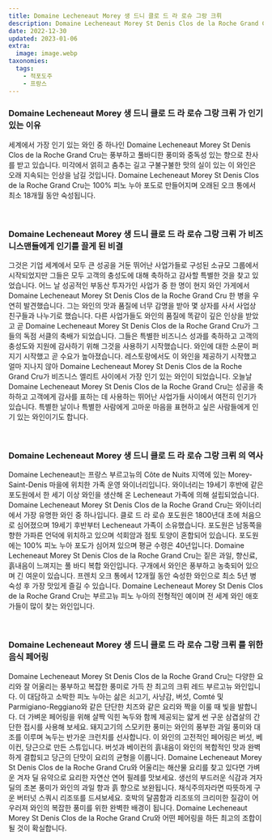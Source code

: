 ```yaml
---
title: Domaine Lecheneaut Morey 생 드니 클로 드 라 로슈 그랑 크뤼
description: Domaine Lecheneaut Morey St Denis Clos de la Roche Grand Cru는 우아하고 매혹적인 부르고뉴 와인으로 복합성과 구조의 절묘한 균형을 이루고 있습니다.
date: 2022-12-30
updated: 2023-01-06
extra:
  image: image.webp
taxonomies:
  tags: 
    - 적포도주
    - 프랑스
---
```



### Domaine Lecheneaut Morey 생 드니 클로 드 라 로슈 그랑 크뤼 가 인기 있는 이유

세계에서 가장 인기 있는 와인 중 하나인 Domaine Lecheneaut Morey St Denis Clos de la Roche Grand Cru는 풍부하고 풀바디한 풍미와 중독성 있는 향으로 찬사를 받고 있습니다. 미각에서 얽히고 춤추는 길고 구불구불한 맛의 실이 있는 이 와인은 오래 지속되는 인상을 남길 것입니다. Domaine Lecheneaut Morey St Denis Clos de la Roche Grand Cru는 100% 피노 누아 포도로 만들어지며 오래된 오크 통에서 최소 18개월 동안 숙성됩니다.

&nbsp;  

### Domaine Lecheneaut Morey 생 드니 클로 드 라 로슈 그랑 크뤼 가 비즈니스맨들에게 인기를 끌게 된 비결

그것은 기업 세계에서 모두 큰 성공을 거둔 뛰어난 사업가들로 구성된 소규모 그룹에서 시작되었지만 그들은 모두 고객의 충성도에 대해 축하하고 감사할 특별한 것을 찾고 있었습니다. 어느 날 성공적인 부동산 투자가인 사업가 중 한 명이 현지 와인 가게에서 Domaine Lecheneaut Morey St Denis Clos de la Roche Grand Cru 한 병을 우연히 발견했습니다. 그는 와인의 맛과 품질에 너무 감명을 받아 몇 상자를 사서 사업상 친구들과 나누기로 했습니다. 다른 사업가들도 와인의 품질에 똑같이 깊은 인상을 받았고 곧 Domaine Lecheneaut Morey St Denis Clos de la Roche Grand Cru가 그들의 독점 서클의 축배가 되었습니다. 그들은 특별한 비즈니스 성과를 축하하고 고객의 충성도와 지원에 감사하기 위해 그것을 사용하기 시작했습니다. 와인에 대한 소문이 퍼지기 시작했고 곧 수요가 높아졌습니다. 레스토랑에서도 이 와인을 제공하기 시작했고 얼마 지나지 않아 Domaine Lecheneaut Morey St Denis Clos de la Roche Grand Cru가 비즈니스 엘리트 사이에서 가장 인기 있는 와인이 되었습니다. 오늘날 Domaine Lecheneaut Morey St Denis Clos de la Roche Grand Cru는 성공을 축하하고 고객에게 감사를 표하는 데 사용하는 뛰어난 사업가들 사이에서 여전히 인기가 있습니다. 특별한 날이나 특별한 사람에게 고마운 마음을 표현하고 싶은 사람들에게 인기 있는 와인이기도 합니다.

&nbsp;  

### Domaine Lecheneaut Morey 생 드니 클로 드 라 로슈 그랑 크뤼 의 역사

Domaine Lecheneaut는 프랑스 부르고뉴의 Côte de Nuits 지역에 있는 Morey-Saint-Denis 마을에 위치한 가족 운영 와이너리입니다. 와이너리는 19세기 후반에 같은 포도원에서 한 세기 이상 와인을 생산해 온 Lecheneaut 가족에 의해 설립되었습니다. Domaine Lecheneaut Morey St Denis Clos de la Roche Grand Cru는 와이너리에서 가장 유명한 와인 중 하나입니다. 클로 드 라 로슈 포도원은 1800년대 초에 처음으로 심어졌으며 19세기 후반부터 Lecheneaut 가족이 소유했습니다. 포도원은 남동쪽을 향한 가파른 언덕에 위치하고 있으며 석회암과 점토 토양이 혼합되어 있습니다. 포도원에는 100% 피노 누아 포도가 심어져 있으며 평균 수령은 40년입니다. Domaine Lecheneaut Morey St Denis Clos de la Roche Grand Cru는 짙은 과일, 향신료, 흙내음이 느껴지는 풀 바디 복합 와인입니다. 구개에서 와인은 풍부하고 농축되어 있으며 긴 여운이 있습니다. 프렌치 오크 통에서 12개월 동안 숙성한 와인으로 최소 5년 병 숙성 후 가장 맛있게 즐길 수 있습니다. Domaine Lecheneaut Morey St Denis Clos de la Roche Grand Cru는 부르고뉴 피노 누아의 전형적인 예이며 전 세계 와인 애호가들이 많이 찾는 와인입니다.

&nbsp;  

### Domaine Lecheneaut Morey 생 드니 클로 드 라 로슈 그랑 크뤼 를 위한 음식 페어링

Domaine Lecheneaut Morey St Denis Clos de la Roche Grand Cru는 다양한 요리와 잘 어울리는 풍부하고 복잡한 풍미로 가득 찬 최고의 크뤼 레드 부르고뉴 와인입니다. 이 대담하고 소박한 피노 누아는 삶은 쇠고기, 사냥감, 버섯, Comté 및 Parmigiano-Reggiano와 같은 단단한 치즈와 같은 요리와 짝을 이룰 때 빛을 발합니다. 더 가벼운 페어링을 위해 살짝 익힌 녹두와 함께 제공되는 얇게 썬 구운 삼겹살의 간단한 접시를 사용해 보세요. 돼지고기의 스모키한 풍미는 와인의 풍부한 과일 풍미와 대조를 이루며 녹두는 반가운 크런치를 선사합니다. 이 와인의 고전적인 페어링은 버섯, 베이컨, 당근으로 만든 스튜입니다. 버섯과 베이컨의 흙내음이 와인의 복합적인 맛과 완벽하게 결합되고 당근의 단맛이 요리의 균형을 이룹니다. Domaine Lecheneaut Morey St Denis Clos de la Roche Grand Cru와 어울리는 해산물 요리를 찾고 있다면 가벼운 겨자 딜 유약으로 요리한 자연산 연어 필레를 맛보세요. 생선의 부드러운 식감과 겨자 딜의 초본 풍미가 와인의 과일 향과 흙 향으로 보완됩니다. 채식주의자라면 따뜻하게 구운 버터넛 스쿼시 리조또를 드셔보세요. 호박의 달콤함과 리조또의 크리미한 질감이 어우러져 와인의 복잡한 풍미를 위한 완벽한 배경이 됩니다. Domaine Lecheneaut Morey St Denis Clos de la Roche Grand Cru와 어떤 페어링을 하든 최고의 조합이 될 것이 확실합니다.

&nbsp;  
